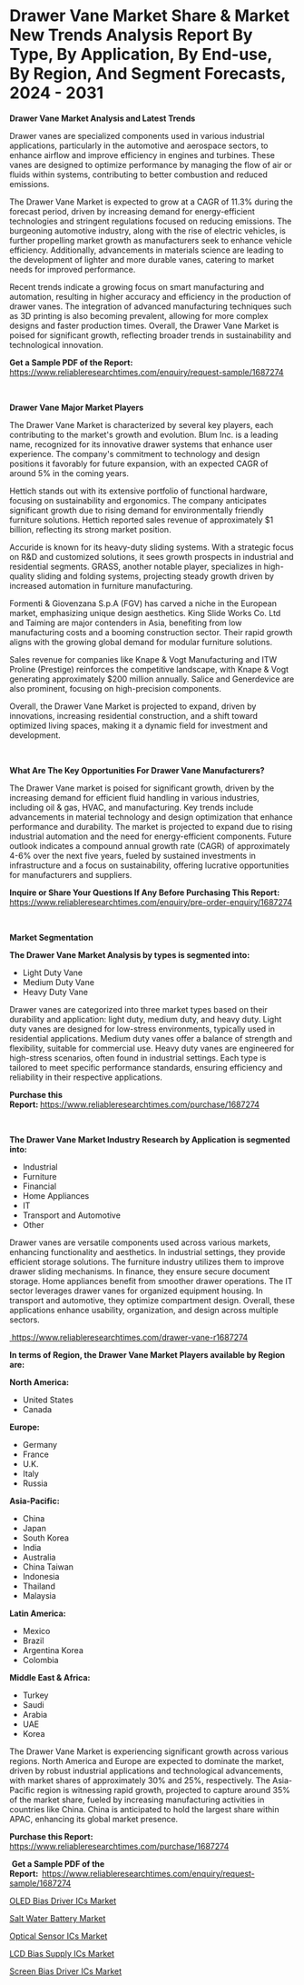 <p><h1>Drawer Vane Market Share & Market New Trends Analysis Report By Type, By Application, By End-use, By Region, And Segment Forecasts, 2024 - 2031</h1></p><p><strong>Drawer Vane Market Analysis and Latest Trends</strong></p>
<p><p>Drawer vanes are specialized components used in various industrial applications, particularly in the automotive and aerospace sectors, to enhance airflow and improve efficiency in engines and turbines. These vanes are designed to optimize performance by managing the flow of air or fluids within systems, contributing to better combustion and reduced emissions. </p><p>The Drawer Vane Market is expected to grow at a CAGR of 11.3% during the forecast period, driven by increasing demand for energy-efficient technologies and stringent regulations focused on reducing emissions. The burgeoning automotive industry, along with the rise of electric vehicles, is further propelling market growth as manufacturers seek to enhance vehicle efficiency. Additionally, advancements in materials science are leading to the development of lighter and more durable vanes, catering to market needs for improved performance.</p><p>Recent trends indicate a growing focus on smart manufacturing and automation, resulting in higher accuracy and efficiency in the production of drawer vanes. The integration of advanced manufacturing techniques such as 3D printing is also becoming prevalent, allowing for more complex designs and faster production times. Overall, the Drawer Vane Market is poised for significant growth, reflecting broader trends in sustainability and technological innovation.</p></p>
<p><strong>Get a Sample PDF of the Report:&nbsp;</strong> <a href="https://www.reliableresearchtimes.com/enquiry/request-sample/1687274?utm_campaign=1729&utm_medium=2&utm_source=Github&utm_content=ia&utm_term=16102024&utm_id=drawer-vane">https://www.reliableresearchtimes.com/enquiry/request-sample/1687274</a></p>
<p>&nbsp;</p>
<p><strong>Drawer Vane Major Market Players</strong></p>
<p><p>The Drawer Vane Market is characterized by several key players, each contributing to the market's growth and evolution. Blum Inc. is a leading name, recognized for its innovative drawer systems that enhance user experience. The company's commitment to technology and design positions it favorably for future expansion, with an expected CAGR of around 5% in the coming years.</p><p>Hettich stands out with its extensive portfolio of functional hardware, focusing on sustainability and ergonomics. The company anticipates significant growth due to rising demand for environmentally friendly furniture solutions. Hettich reported sales revenue of approximately $1 billion, reflecting its strong market position.</p><p>Accuride is known for its heavy-duty sliding systems. With a strategic focus on R&D and customized solutions, it sees growth prospects in industrial and residential segments. GRASS, another notable player, specializes in high-quality sliding and folding systems, projecting steady growth driven by increased automation in furniture manufacturing.</p><p>Formenti & Giovenzana S.p.A (FGV) has carved a niche in the European market, emphasizing unique design aesthetics. King Slide Works Co. Ltd and Taiming are major contenders in Asia, benefiting from low manufacturing costs and a booming construction sector. Their rapid growth aligns with the growing global demand for modular furniture solutions.</p><p>Sales revenue for companies like Knape & Vogt Manufacturing and ITW Proline (Prestige) reinforces the competitive landscape, with Knape & Vogt generating approximately $200 million annually. Salice and Generdevice are also prominent, focusing on high-precision components.</p><p>Overall, the Drawer Vane Market is projected to expand, driven by innovations, increasing residential construction, and a shift toward optimized living spaces, making it a dynamic field for investment and development.</p></p>
<p>&nbsp;</p>
<p><strong>What Are The Key Opportunities For Drawer Vane Manufacturers?</strong></p>
<p><p>The Drawer Vane market is poised for significant growth, driven by the increasing demand for efficient fluid handling in various industries, including oil & gas, HVAC, and manufacturing. Key trends include advancements in material technology and design optimization that enhance performance and durability. The market is projected to expand due to rising industrial automation and the need for energy-efficient components. Future outlook indicates a compound annual growth rate (CAGR) of approximately 4-6% over the next five years, fueled by sustained investments in infrastructure and a focus on sustainability, offering lucrative opportunities for manufacturers and suppliers.</p></p>
<p><strong>Inquire or Share Your Questions If Any Before Purchasing This Report:</strong> <a href="https://www.reliableresearchtimes.com/enquiry/pre-order-enquiry/1687274?utm_campaign=1729&utm_medium=2&utm_source=Github&utm_content=ia&utm_term=16102024&utm_id=drawer-vane">https://www.reliableresearchtimes.com/enquiry/pre-order-enquiry/1687274</a></p>
<p>&nbsp;</p>
<p><strong>Market Segmentation</strong></p>
<p><strong>The Drawer Vane Market Analysis by types is segmented into:</strong></p>
<p><ul><li>Light Duty Vane</li><li>Medium Duty Vane</li><li>Heavy Duty Vane</li></ul></p>
<p><p>Drawer vanes are categorized into three market types based on their durability and application: light duty, medium duty, and heavy duty. Light duty vanes are designed for low-stress environments, typically used in residential applications. Medium duty vanes offer a balance of strength and flexibility, suitable for commercial use. Heavy duty vanes are engineered for high-stress scenarios, often found in industrial settings. Each type is tailored to meet specific performance standards, ensuring efficiency and reliability in their respective applications.</p></p>
<p><strong>Purchase this Report:&nbsp;</strong><a href="https://www.reliableresearchtimes.com/purchase/1687274?utm_campaign=1729&utm_medium=2&utm_source=Github&utm_content=ia&utm_term=16102024&utm_id=drawer-vane">https://www.reliableresearchtimes.com/purchase/1687274</a></p>
<p>&nbsp;</p>
<p><strong>The Drawer Vane Market Industry Research by Application is segmented into:</strong></p>
<p><ul><li>Industrial</li><li>Furniture</li><li>Financial</li><li>Home Appliances</li><li>IT</li><li>Transport and Automotive</li><li>Other</li></ul></p>
<p><p>Drawer vanes are versatile components used across various markets, enhancing functionality and aesthetics. In industrial settings, they provide efficient storage solutions. The furniture industry utilizes them to improve drawer sliding mechanisms. In finance, they ensure secure document storage. Home appliances benefit from smoother drawer operations. The IT sector leverages drawer vanes for organized equipment housing. In transport and automotive, they optimize compartment design. Overall, these applications enhance usability, organization, and design across multiple sectors.</p></p>
<p><a href="https://www.reliableresearchtimes.com/drawer-vane-r1687274?utm_campaign=1729&utm_medium=2&utm_source=Github&utm_content=ia&utm_term=16102024&utm_id=drawer-vane">&nbsp;https://www.reliableresearchtimes.com/drawer-vane-r1687274</a></p>
<p><strong>In terms of Region, the Drawer Vane Market Players available by Region are:</strong></p>
<p>
    <p> <strong> North America: </strong>
        <ul>
            <li>United States</li>
            <li>Canada</li>
        </ul>
        </p> 
    <p> <strong> Europe: </strong>
        <ul>
            <li>Germany</li>
            <li>France</li>
            <li>U.K.</li>
            <li>Italy</li>
            <li>Russia</li>
        </ul>
        </p> 
    <p> <strong> Asia-Pacific: </strong>
        <ul>
            <li>China</li>
            <li>Japan</li>
            <li>South Korea</li>
            <li>India</li>
            <li>Australia</li>
            <li>China Taiwan</li>
            <li>Indonesia</li>
            <li>Thailand</li>
            <li>Malaysia</li>
        </ul>
        </p> 
    <p> <strong> Latin America: </strong>
        <ul>
            <li>Mexico</li>
            <li>Brazil</li>
            <li>Argentina Korea</li>
            <li>Colombia</li>
        </ul>
        </p> 
    <p> <strong> Middle East & Africa: </strong>
        <ul>
            <li>Turkey</li>
            <li>Saudi</li>
            <li>Arabia</li>
            <li>UAE</li>
            <li>Korea</li>
        </ul>
    </p>
    </p>
<p><p>The Drawer Vane Market is experiencing significant growth across various regions. North America and Europe are expected to dominate the market, driven by robust industrial applications and technological advancements, with market shares of approximately 30% and 25%, respectively. The Asia-Pacific region is witnessing rapid growth, projected to capture around 35% of the market share, fueled by increasing manufacturing activities in countries like China. China is anticipated to hold the largest share within APAC, enhancing its global market presence.</p></p>
<p><strong>Purchase this Report: </strong><a href="https://www.reliableresearchtimes.com/purchase/1687274?utm_campaign=1729&utm_medium=2&utm_source=Github&utm_content=ia&utm_term=16102024&utm_id=drawer-vane">https://www.reliableresearchtimes.com/purchase/1687274</a></p>
<p>&nbsp;<strong>Get a Sample PDF of the Report:&nbsp;&nbsp;</strong><a href="https://www.reliableresearchtimes.com/enquiry/request-sample/1687274?utm_campaign=1729&utm_medium=2&utm_source=Github&utm_content=ia&utm_term=16102024&utm_id=drawer-vane">https://www.reliableresearchtimes.com/enquiry/request-sample/1687274</a></p>
<p><strong></strong></p>
<p><p><a href="https://www.linkedin.com/pulse/oled-bias-driver-ics-market-pulse-72-expansion-blueprint-fjkef?trk=public_post_embed_feed-article-content&utm_campaign=1729&utm_medium=2&utm_source=Github&utm_content=ia&utm_term=16102024&utm_id=drawer-vane">OLED Bias Driver ICs Market</a></p><p><a href="https://github.com/NargisHussain75/Market-Research-Report-List-1/blob/main/salt-water-battery-market.md?utm_campaign=1729&utm_medium=2&utm_source=Github&utm_content=ia&utm_term=16102024&utm_id=drawer-vane">Salt Water Battery Market</a></p><p><a href="https://www.linkedin.com/pulse/optical-sensor-ics-market-global-regional-analysis-2024-2031-0oj3f?trk=public_post_embed_feed-article-content&utm_campaign=1729&utm_medium=2&utm_source=Github&utm_content=ia&utm_term=16102024&utm_id=drawer-vane">Optical Sensor ICs Market</a></p><p><a href="https://www.linkedin.com/pulse/lcd-bias-supply-ics-market-revolution-size-share-emerging-trends-vr4wf?trk=public_post_embed_feed-article-content&utm_campaign=1729&utm_medium=2&utm_source=Github&utm_content=ia&utm_term=16102024&utm_id=drawer-vane">LCD Bias Supply ICs Market</a></p><p><a href="https://www.linkedin.com/pulse/future-ready-strategic-insights-global-screen-bias-driver-ics-t3pwf?trk=public_post_embed_feed-article-content&utm_campaign=1729&utm_medium=2&utm_source=Github&utm_content=ia&utm_term=16102024&utm_id=drawer-vane">Screen Bias Driver ICs Market</a></p></p>